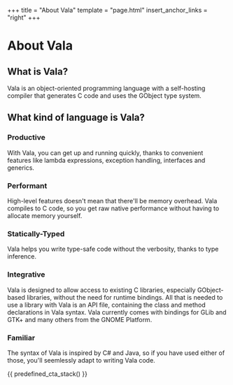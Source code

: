 +++
title = "About Vala"
template = "page.html"
insert_anchor_links = "right"
+++

<h1>About Vala</h1>

## What is Vala?

Vala is an object-oriented programming language with a self-hosting compiler that generates C code and uses the GObject type system.

## What kind of language is Vala?

### Productive

With Vala, you can get up and running quickly, thanks to convenient features like lambda expressions, exception handling, interfaces and generics.

### Performant

High-level features doesn't mean that there'll be memory overhead. Vala compiles to C code, so you get raw native performance without having to allocate memory yourself.

### Statically-Typed

Vala helps you write type-safe code without the verbosity, thanks to type inference.

### Integrative

Vala is designed to allow access to existing C libraries, especially GObject-based libraries, without the need for runtime bindings. All that is needed to use a library with Vala is an API file, containing the class and method declarations in Vala syntax. Vala currently comes with bindings for GLib and GTK+ and many others from the GNOME Platform.

### Familiar

The syntax of Vala is inspired by C# and Java, so if you have used either of those, you'll seemlessly adapt to writing Vala code.

{{ predefined_cta_stack() }}
